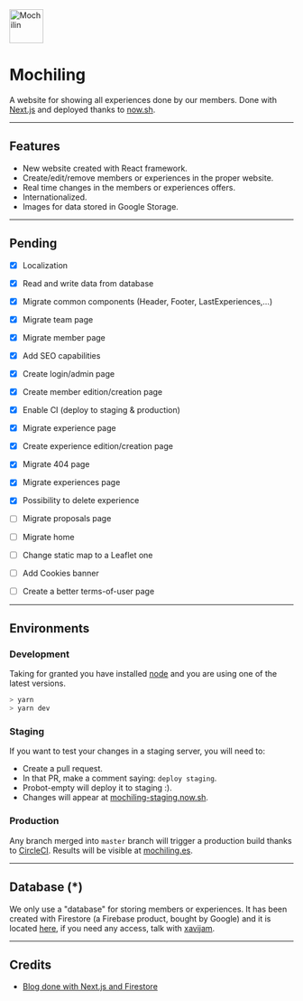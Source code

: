 <img src="https://github.com/mochiling-es/website/blob/master/static/assets/favicon/android-chrome-192x192.png" alt="Mochilin" width=60/>

# Mochiling

A website for showing all experiences done by our members. Done with [Next.js](https://nextjs.org/) and deployed thanks to [now.sh](https://now.sh).

---

## Features

- New website created with React framework.
- Create/edit/remove members or experiences in the proper website.
- Real time changes in the members or experiences offers.
- Internationalized.
- Images for data stored in Google Storage.

---

## Pending

- [x] Localization
- [x] Read and write data from database
- [x] Migrate common components (Header, Footer, LastExperiences,...)
- [x] Migrate team page
- [x] Migrate member page
- [x] Add SEO capabilities
- [x] Create login/admin page
- [x] Create member edition/creation page
- [x] Enable CI (deploy to staging & production)
- [x] Migrate experience page
- [x] Create experience edition/creation page
- [x] Migrate 404 page
- [x] Migrate experiences page
- [x] Possibility to delete experience
- [ ] Migrate proposals page
- [ ] Migrate home
- [ ] Change static map to a Leaflet one
- [ ] Add Cookies banner
- [ ] Create a better terms-of-user page


---

## Environments

### Development

Taking for granted you have installed [node](http://nodejs.org) and you are using one of the latest versions.

```bash
> yarn
> yarn dev
```

### Staging
If you want to test your changes in a staging server, you will need to:

- Create a pull request.
- In that PR, make a comment saying: `deploy staging`.
- Probot-empty will deploy it to staging :).
- Changes will appear at [mochiling-staging.now.sh](https://mochiling-staging.now.sh).

### Production

Any branch merged into `master` branch will trigger a production build thanks to [CircleCI](https://circleci.com/). Results will be visible at [mochiling.es](https://mochiling.es).

---

## Database (*)

We only use a "database" for storing members or experiences. It has been created with Firestore (a Firebase product, bought by Google) and it is located [here](https://console.firebase.google.com/u/0/project/mochiling-production/database), if you need any access, talk with [xavijam](mailto:xavijam@gmail.com).


---

## Credits

- [Blog done with Next.js and Firestore](https://github.com/suevalov/next-blog-firestore)